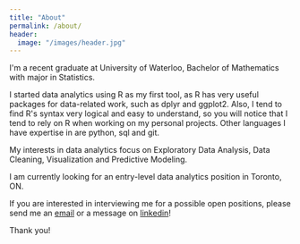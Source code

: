 ```yaml
---
title: "About"
permalink: /about/
header:
  image: "/images/header.jpg"
---
```


I'm a recent graduate at University of Waterloo, Bachelor of Mathematics with
major in Statistics.

I started data analytics using R as my first tool, as R has very useful packages for data-related work, such as dplyr and ggplot2.
Also, I tend to find R's syntax very logical and easy to understand, so you will notice that I tend to rely on R when working on my personal projects.
Other languages I have expertise in are python, sql and git.

My interests in data analytics focus on Exploratory Data Analysis, Data Cleaning, Visualization and Predictive Modeling.

I am currently looking for an entry-level data analytics position in Toronto, ON.

If you are interested in interviewing me for a possible open positions, please send me an [email](mailto:ku.junsu@gmail.com) or a message on [linkedin](https://www.linkedin.com/in/junsu-ku/)!

Thank you!
